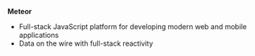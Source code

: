 **Meteor**
* Full-stack JavaScript platform for developing modern web and mobile applications
* Data on the wire with full-stack reactivity
